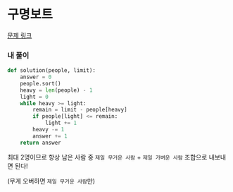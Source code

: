# 구명보트

[문제 링크](https://programmers.co.kr/learn/courses/30/lessons/42885)

### 내 풀이

```python
def solution(people, limit):
    answer = 0
    people.sort()
    heavy = len(people) - 1
    light = 0
    while heavy >= light:
        remain = limit - people[heavy]
        if people[light] <= remain:
            light += 1
        heavy -= 1
        answer += 1
    return answer
```

최대 2명이므로 항상 남은 사람 중 `제일 무거운 사람` + `제일 가벼운 사람` 조합으로 내보내면 된다! 

(무게 오버하면 `제일 무거운 사람`만)

